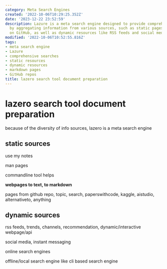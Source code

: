 ```yaml
---
category: Meta Search Engines
created: '2022-10-06T10:29:25.352Z'
date: '2023-12-22 23:52:59'
description: Lazure is a meta search engine designed to provide comprehensive searches
  by aggregating information from various sources, such as static pages and repositories
  on GitHub, as well as dynamic resources like RSS feeds and social media platforms.
modified: '2022-10-06T10:52:55.816Z'
tags:
- meta search engine
- Lazure
- comprehensive searches
- static resources
- dynamic resources
- markdown pages
- GitHub repos
title: lazero search tool document preparation
---
```


# lazero search tool document preparation

because of the diversity of info sources, lazero is a meta search engine

## static sources

use my notes

man pages

commandline tool helps

**webpages to text, to markdown**

pages from github repo, topic, search, paperswithcode, kaggle, aistudio, alternativeto, anything

## dynamic sources

rss feeds, trends, channels, recommendation, dynamic/interactive webpage/api

social media, instant messaging

online search engines

offline/local search engine like cli based search engine


